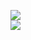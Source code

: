 [![](https://img.shields.io/badge/Made%20With-Github%20Spray-lightgrey.svg?style=for-the-badge&logo=github)](https://github.com/Annihil/github-spray#27960)  
[![](https://i.imgur.com/2DrTn0Z.gif)](https://github.com/Annihil/github-spray)